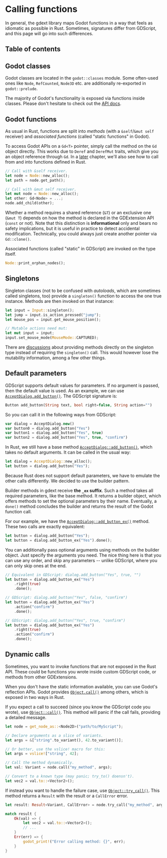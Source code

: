 <!--
  ~ Copyright (c) godot-rust; Bromeon and contributors.
  ~ This Source Code Form is subject to the terms of the Mozilla Public
  ~ License, v. 2.0. If a copy of the MPL was not distributed with this
  ~ file, You can obtain one at https://mozilla.org/MPL/2.0/.
-->

# Calling functions

In general, the gdext library maps Godot functions in a way that feels as idiomatic as possible in Rust. Sometimes, signatures differ from
GDScript, and this page will go into such differences.


## Table of contents
<!-- toc -->


## Godot classes

Godot classes are located in the `godot::classes` module. Some often-used ones like `Node`, `RefCounted`, `Node3D` etc. are additionally
re-exported in `godot::prelude`.

The majority of Godot's functionality is exposed via functions inside classes. Please don't hesitate to check out the [API docs][api-classes].


## Godot functions

As usual in Rust, functions are split into _methods_ (with a `&self`/`&mut self` receiver) and _associated functions_ (called "static functions"
in Godot).

To access Godot APIs on a `Gd<T>` pointer, simply call the method on the `Gd` object directly. This works due to `Deref` and `DerefMut` traits,
which give you an object reference through `Gd`. In a [later][book-function-objects] chapter, we'll also see how to call from and into functions
defined in Rust.

```rust
// Call with &self receiver.
let node = Node::new_alloc();
let path = node.get_path();

// Call with &mut self receiver.
let mut node = Node::new_alloc();
let other: Gd<Node> = ...;
node.add_child(other);
```

Whether a method requires a shared reference (`&T`) or an exclusive one (`&mut T`) depends on how the method is declared in the GDExtension API
(`const` or not). Note that this distinction is **informational** only and bears no safety implications, but it is useful in practice to detect
accidental modification. Technically, you could always just create another pointer via `Gd::clone()`.

Associated functions (called "static" in GDScript) are invoked on the type itself.

```rust
Node::print_orphan_nodes();
```


## Singletons

Singleton classes (not to be confused with _autoloads_, which are sometimes called singletons, too) provide a `singleton()` function to access
the one true instance. Methods are then invoked on that instance:

```rust
let input = Input::singleton();
let jump = input.is_action_pressed("jump");
let mouse_pos = input.get_mouse_position();

// Mutable actions need mut:
let mut input = input;
input.set_mouse_mode(MouseMode::CAPTURED);
```

There are [discussions][issue-singleton-no-receiver] about providing methods directly on the singleton type instead of requiring the
`singleton()` call. This would however lose the mutability information, among a few other things.


## Default parameters

GDScript supports default values for parameters. If no argument is passed, then the default value is used. As an example, we can use
[`AcceptDialog.add_button()`][godot-acceptdialog-add-button]. The GDScript signature is:

```php
Button add_button(String text, bool right=false, String action="")
```

So you can call it in the following ways from GDScript:

```php
var dialog = AcceptDialog.new()
var button0 = dialog.add_button("Yes")
var button1 = dialog.add_button("Yes", true)
var button2 = dialog.add_button("Yes", true, "confirm")
```

In Rust, we still have a base method [`AcceptDialog::add_button()`][api-acceptdialog-add-button], which takes no default arguments.
It can be called in the usual way:

```rust
let dialog = AcceptDialog::new_alloc();
let button = dialog.add_button("Yes");
```

Because Rust does not support default parameters, we have to emulate the other calls differently. We decided to use the builder pattern.

Builder methods in gdext receive **the `_ex` suffix**. Such a method takes all required parameters, like the base method. It returns a builder
object, which offers methods to set the optional parameters by their name. Eventually, a `done()` method concludes the builder and returns the
result of the Godot function call.

For our example, we have the [`AcceptDialog::add_button_ex()`][api-acceptdialog-add-button-ex] method. These two calls are exactly equivalent:

```rust
let button = dialog.add_button("Yes");
let button = dialog.add_button_ex("Yes").done();
```

You can additionally pass optional arguments using methods on the builder object. Just specify the arguments you need.
The nice thing here is that you can use any order, and skip any parameters -- unlike GDScript, where you can only skip ones at the end.

```rust
// Equivalent in GDScript: dialog.add_button("Yes", true, "")
let button = dialog.add_button_ex("Yes")
    .right(true)
    .done();

// GDScript: dialog.add_button("Yes", false, "confirm")
let button = dialog.add_button_ex("Yes")
    .action("confirm")
    .done();

// GDScript: dialog.add_button("Yes", true, "confirm")
let button = dialog.add_button_ex("Yes")
    .right(true)
    .action("confirm")
    .done();
```


## Dynamic calls

Sometimes, you want to invoke functions that are not exposed in the Rust API. These could be functions you wrote inside custom GDScript code,
or methods from other GDExtensions.

When you don't have the static information available, you can use Godot's reflection APIs. Godot provides [`Object.call()`][godot-object-call]
among others, which is exposed in two ways in Rust.

If you expect a call to succeed (since you know the GDScript code you wrote), use [`Object::call()`][api-object-call].
This method will panic if the call fails, providing a detailed message.

```rust
let node = get_node_as::<Node2D>("path/to/MyScript");

// Declare arguments as a slice of variants.
let args = &["string".to_variant(), 42.to_variant()];

// Or better, use the vslice! macro for this:
let args = vslice!["string", 42];

// Call the method dynamically.
let val: Variant = node.call("my_method", args);

// Convert to a known type (may panic; try_to() doensn't).
let vec2 = val.to::<Vector2>();
```

If instead you want to handle the failure case, use [`Object::try_call()`][api-object-trycall]. This method returns a `Result` with the result
or a `CallError` error.

```rust
let result: Result<Variant, CallError> = node.try_call("my_method", args);

match result {
    Ok(val) => {
        let vec2 = val.to::<Vector2>();
        // ...
    }
    Err(err) => {
        godot_print!("Error calling method: {}", err);
    }
}
```

[api-acceptdialog-add-button-ex]: https://godot-rust.github.io/docs/gdext/master/godot/classes/struct.AcceptDialog.html#method.add_button_ex
[api-acceptdialog-add-button]: https://godot-rust.github.io/docs/gdext/master/godot/classes/struct.AcceptDialog.html#method.add_button
[api-classes]: https://godot-rust.github.io/docs/gdext/master/godot/classes/index.html
[api-object-call]: https://godot-rust.github.io/docs/gdext/master/godot/classes/struct.Object.html#method.call
[api-object-trycall]: https://godot-rust.github.io/docs/gdext/master/godot/classes/struct.Object.html#method.try_call
[book-function-objects]: ../register/functions.html#methods-and-object-access
[godot-acceptdialog-add-button]: https://docs.godotengine.org/en/stable/classes/class_acceptdialog.html#class-acceptdialog-method-add-button
[godot-object-call]: https://docs.godotengine.org/en/stable/classes/class_object.html#class-object-method-call
[issue-singleton-no-receiver]: https://github.com/godot-rust/gdext/issues/127
